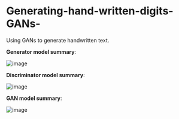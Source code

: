 # Generating-hand-written-digits-GANs-
Using GANs to generate handwritten text.

**Generator model summary**:

![image](https://user-images.githubusercontent.com/42925930/132989728-5a2d7d1d-8267-487c-ba1c-2447b97c1741.png)

**Discriminator model summary**:

![image](https://user-images.githubusercontent.com/42925930/132989752-aa217e3b-4289-4deb-a996-deea050efdbe.png)


**GAN model summary**:

![image](https://user-images.githubusercontent.com/42925930/132989775-f134a841-d9e6-4e90-b3ac-744faf28ad30.png)
